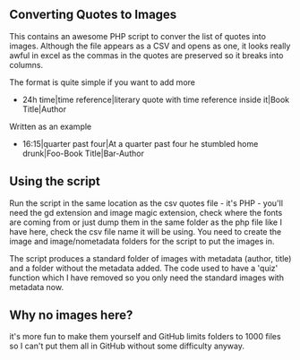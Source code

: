 ## Converting Quotes to Images

This contains an awesome PHP script to conver the list of quotes into images. Although the file appears as a CSV and opens as one, it looks really awful in excel as the commas in the quotes are preserved so it breaks into columns.

The format is quite simple if you want to add more

* 24h time|time reference|literary quote with time reference inside it|Book Title|Author

Written as an example
* 16:15|quarter past four|At a quarter past four he stumbled home drunk|Foo-Book Title|Bar-Author

## Using the script
Run the script in the same location as the csv quotes file - it's PHP - you'll need the gd extension and image magic extension, check where the fonts are coming from or just dump them in the same folder as the php file like I have here, check the csv file name it will be using. You need to create the image and image/nometadata folders for the script to put the images in.

The script produces a standard folder of images with metadata (author, title) and a folder without the metadata added. The code used to have a 'quiz' function which I have removed so you only need the standard images with metadata now.

## Why no images here?
it's more fun to make them yourself and GitHub limits folders to 1000 files so I can't put them all in GitHub without some difficulty anyway.
